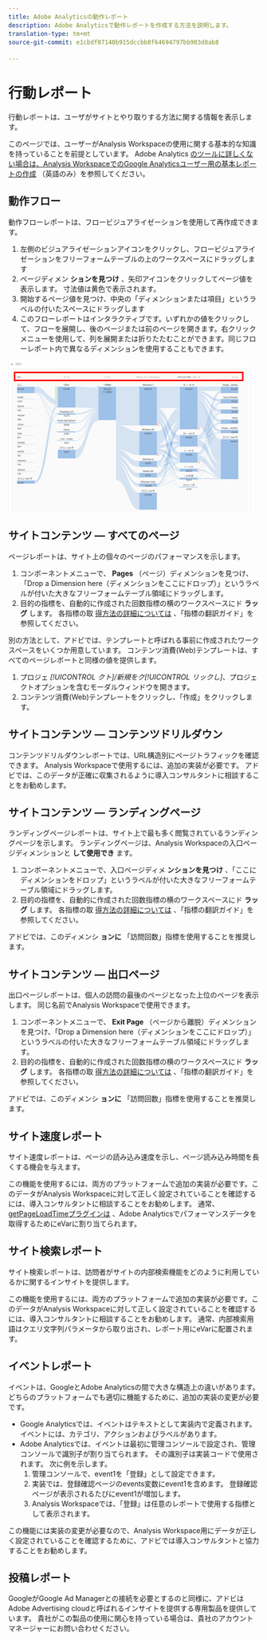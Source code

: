 ```yaml
---
title: Adobe Analyticsの動作レポート
description: Adobe Analyticsで動作レポートを作成する方法を説明します。
translation-type: tm+mt
source-git-commit: e1cbdf87140b915dccbb8f64694797bb903d8ab8

---
```



# 行動レポート

行動レポートは、ユーザがサイトとやり取りする方法に関する情報を表示します。

このページでは、ユーザーがAnalysis Workspaceの使用に関する基本的な知識を持っていることを前提としています。 Adobe Analytics [のツールに詳しくない場合は、Analysis WorkspaceでのGoogle Analyticsユーザー用の基本レポートの作成](create-report.md) （英語のみ）を参照してください。

## 動作フロー

動作フローレポートは、フロービジュアライゼーションを使用して再作成できます。

1. 左側のビジュアライゼーションアイコンをクリックし、フロービジュアライゼーションをフリーフォームテーブルの上のワークスペースにドラッグします
2. ページディメン **ションを見つけ** 、矢印アイコンをクリックしてページ値を表示します。 寸法値は黄色で表示されます。
3. 開始するページ値を見つけ、中央の「ディメンションまたは項目」というラベルの付いたスペースにドラッグします
4. このフローレポートはインタラクティブです。いずれかの値をクリックして、フローを展開し、後のページまたは前のページを開きます。右クリックメニューを使用して、列を展開または折りたたむことができます。同じフローレポート内で異なるディメンションを使用することもできます。

![フローレポート](/help/technotes/ga-to-aa/assets/flow.png)

## サイトコンテンツ — すべてのページ

ページレポートは、サイト上の個々のページのパフォーマンスを示します。

1. コンポーネントメニューで、 **Pages** （ページ）ディメンションを見つけ、「Drop a Dimension here（ディメンションをここにドロップ）」というラベルが付いた大きなフリーフォームテーブル領域にドラッグします。
2. 目的の指標を、自動的に作成された回数指標の横のワークスペースにド **ラッグ** します。 各指標の取 [得方法の詳細については](common-metrics.md) 、「指標の翻訳ガイド」を参照してください。

別の方法として、アドビでは、テンプレートと呼ばれる事前に作成されたワークスペースをいくつか用意しています。 コンテンツ消費(Web)テンプレートは、すべてのページレポートと同様の値を提供します。

1. プロジェ *[!UICONTROL クト]/新規をク[!UICONTROL リックし]*、プロジェクトオプションを含むモーダルウィンドウを開きます。
2. コンテンツ消費(Web)テンプレートをクリックし、「作成」をクリックします。

## サイトコンテンツ — コンテンツドリルダウン

コンテンツドリルダウンレポートでは、URL構造別にページトラフィックを確認できます。 Analysis Workspaceで使用するには、追加の実装が必要です。 アドビでは、このデータが正確に収集されるように導入コンサルタントに相談することをお勧めします。

## サイトコンテンツ — ランディングページ

ランディングページレポートは、サイト上で最も多く閲覧されているランディングページを示します。 ランディングページは、Analysis Workspaceの入口ページディメンションと **して使用でき** ます。

1. コンポーネントメニューで、入口ページディメ **ンションを見つけ** 、「ここにディメンションをドロップ」というラベルが付いた大きなフリーフォームテーブル領域にドラッグします。
2. 目的の指標を、自動的に作成された回数指標の横のワークスペースにド **ラッグ** します。 各指標の取 [得方法の詳細については](common-metrics.md) 、「指標の翻訳ガイド」を参照してください。

アドビでは、このディメンシ **ョンに** 「訪問回数」指標を使用することを推奨します。

## サイトコンテンツ — 出口ページ

出口ページレポートは、個人の訪問の最後のページとなった上位のページを表示します。 同じ名前でAnalysis Workspaceで使用できます。

1. コンポーネントメニューで、 **Exit Page** （ページから離脱）ディメンションを見つけ、「Drop a Dimension here（ディメンションをここにドロップ）」というラベルの付いた大きなフリーフォームテーブル領域にドラッグします。
2. 目的の指標を、自動的に作成された回数指標の横のワークスペースにド **ラッグ** します。 各指標の取 [得方法の詳細については](common-metrics.md) 、「指標の翻訳ガイド」を参照してください。

アドビでは、このディメンシ **ョンに** 「訪問回数」指標を使用することを推奨します。

## サイト速度レポート

サイト速度レポートは、ページの読み込み速度を示し、ページ読み込み時間を長くする機会を与えます。

この機能を使用するには、両方のプラットフォームで追加の実装が必要です。このデータがAnalysis Workspaceに対して正しく設定されていることを確認するには、導入コンサルタントに相談することをお勧めします。 通常、 [getPageLoadTimeプラグインは](/help/implement/vars/plugins/getpageloadtime.md) 、Adobe Analyticsでパフォーマンスデータを取得するためにeVarに割り当てられます。

## サイト検索レポート

サイト検索レポートは、訪問者がサイトの内部検索機能をどのように利用しているかに関するインサイトを提供します。

この機能を使用するには、両方のプラットフォームで追加の実装が必要です。このデータがAnalysis Workspaceに対して正しく設定されていることを確認するには、導入コンサルタントに相談することをお勧めします。 通常、内部検索用語はクエリ文字列パラメータから取り出され、レポート用にeVarに配置されます。

## イベントレポート

イベントは、GoogleとAdobe Analyticsの間で大きな構造上の違いがあります。 どちらのプラットフォームでも適切に機能するために、追加の実装の変更が必要です。

* Google Analyticsでは、イベントはテキストとして実装内で定義されます。 イベントには、カテゴリ、アクションおよびラベルがあります。
* Adobe Analyticsでは、イベントは最初に管理コンソールで設定され、管理コンソールで識別子が割り当てられます。 その識別子は実装コードで使用されます。 次に例を示します。
   1. 管理コンソールで、event1を「登録」として設定できます。
   2. 実装では、登録確認ページのevents変数にevent1を含めます。 登録確認ページが表示されるたびにevent1が増加します。
   3. Analysis Workspaceでは、「登録」は任意のレポートで使用する指標として表示されます。

この機能には実装の変更が必要なので、Analysis Workspace用にデータが正しく設定されていることを確認するために、アドビでは導入コンサルタントと協力することをお勧めします。

## 投稿レポート

GoogleがGoogle Ad Managerとの接続を必要とするのと同様に、アドビはAdobe Advertising cloudと呼ばれるインサイトを提供する専用製品を提供しています。 貴社がこの製品の使用に関心を持っている場合は、貴社のアカウントマネージャーにお問い合わせください。
